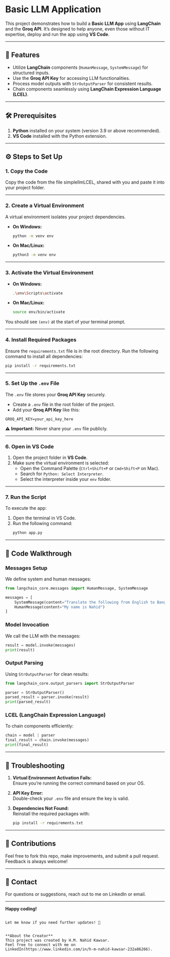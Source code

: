 # Basic LLM Application  

This project demonstrates how to build a **Basic LLM App** using **LangChain** and the **Groq API**. It’s designed to help anyone, even those without IT expertise, deploy and run the app using **VS Code**.  

---

## 🚀 Features  
- Utilize **LangChain** components (`HumanMessage`, `SystemMessage`) for structured inputs.  
- Use the **Groq API Key** for accessing LLM functionalities.  
- Process model outputs with `StrOutputParser` for consistent results.  
- Chain components seamlessly using **LangChain Expression Language (LCEL)**.  

---

## 🛠 Prerequisites  
1. **Python** installed on your system (version 3.9 or above recommended).  
2. **VS Code** installed with the Python extension.  

---

## ⚙️ Steps to Set Up  

### 1. Copy the Code  
Copy the code from the file simplellmLCEL, shared with you and paste it into your project folder.  

---

### 2. Create a Virtual Environment  
A virtual environment isolates your project dependencies.  

- **On Windows:**  
  ```bash  
  python -m venv env  
  ```  

- **On Mac/Linux:**  
  ```bash  
  python3 -m venv env  
  ```  

---

### 3. Activate the Virtual Environment  
- **On Windows:**  
  ```bash  
  .\env\Scripts\activate  
  ```  

- **On Mac/Linux:**  
  ```bash  
  source env/bin/activate  
  ```  

You should see `(env)` at the start of your terminal prompt.  

---

### 4. Install Required Packages  
Ensure the `requirements.txt` file is in the root directory. Run the following command to install all dependencies:  
```bash  
pip install -r requirements.txt  
```  

---

### 5. Set Up the `.env` File  
The `.env` file stores your **Groq API Key** securely.  

- Create a `.env` file in the root folder of the project.  
- Add your **Groq API Key** like this:  

```env  
GROQ_API_KEY=your_api_key_here  
```  

⚠️ **Important:** Never share your `.env` file publicly.  

---

### 6. Open in VS Code  
1. Open the project folder in **VS Code**.  
2. Make sure the virtual environment is selected:  
   - Open the Command Palette (`Ctrl+Shift+P` or `Cmd+Shift+P` on Mac).  
   - Search for `Python: Select Interpreter`.  
   - Select the interpreter inside your `env` folder.  

---

### 7. Run the Script  
To execute the app:  
1. Open the terminal in VS Code.  
2. Run the following command:  
   ```bash  
   python app.py  
   ```  

---

## 📜 Code Walkthrough  

### Messages Setup  
We define system and human messages:  
```python  
from langchain_core.messages import HumanMessage, SystemMessage  

messages = [  
    SystemMessage(content="Translate the following from English to Bangla"),  
    HumanMessage(content="My name is Nahid")  
]  
```  

### Model Invocation  
We call the LLM with the messages:  
```python  
result = model.invoke(messages)  
print(result)  
```  

### Output Parsing  
Using `StrOutputParser` for clean results:  
```python  
from langchain_core.output_parsers import StrOutputParser  

parser = StrOutputParser()  
parsed_result = parser.invoke(result)  
print(parsed_result)  
```  

### LCEL (LangChain Expression Language)  
To chain components efficiently:  
```python  
chain = model | parser  
final_result = chain.invoke(messages)  
print(final_result)  
```  

---

## 🧩 Troubleshooting  

1. **Virtual Environment Activation Fails:**  
   Ensure you’re running the correct command based on your OS.  

2. **API Key Error:**  
   Double-check your `.env` file and ensure the key is valid.  

3. **Dependencies Not Found:**  
   Reinstall the required packages with:  
   ```bash  
   pip install -r requirements.txt  
   ```  

---

## 🤝 Contributions  
Feel free to fork this repo, make improvements, and submit a pull request. Feedback is always welcome!  

---

## 📧 Contact  
For questions or suggestions, reach out to me on LinkedIn or email.  

---

**Happy coding!**  
```

Let me know if you need further updates! 🚀


**About the Creator**
This project was created by H.M. Nahid Kawsar.
Feel free to connect with me on LinkedIn(https://www.linkedin.com/in/h-m-nahid-kawsar-232a86266).
